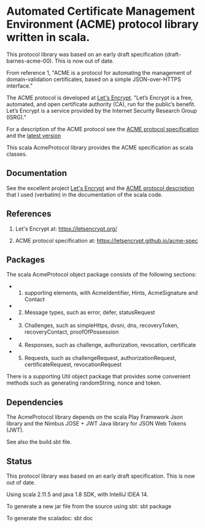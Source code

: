 # Automated Certificate Management Environment (ACME) protocol library written in scala.

This protocol library was based on an early draft specification (draft-barnes-acme-00). This is now out of date.

From reference 1, "ACME is a protocol for automating the management of domain-validation certificates,
based on a simple JSON-over-HTTPS interface."

The ACME protocol is developed at [Let's Encrypt](https://letsencrypt.org/). "Let’s Encrypt is a free, automated, and open certificate authority (CA), run for the public’s benefit.
Let’s Encrypt is a service provided by the Internet Security Research Group (ISRG)."

For a description of the ACME protocol see the [ACME protocol specification](https://github.com/letsencrypt/acme-spec) and
the [latest version](https://letsencrypt.github.io/acme-spec/)

This scala AcmeProtocol library provides the ACME specification as scala classes.

## Documentation

See the excellent project [Let's Encrypt](https://letsencrypt.org/) and the [ACME protocol description](https://letsencrypt.github.io/acme-spec/)
that I used (verbatim) in the documentation of the scala code.

## References

1) Let's Encrypt at: https://letsencrypt.org/

2) ACME protocol specification at: https://letsencrypt.github.io/acme-spec

## Packages

The scala AcmeProtocol object package consists of the following sections:
- 1) supporting elements, with AcmeIdentifier, Hints, AcmeSignature and Contact
- 2) Message types, such as error, defer, statusRequest
- 3) Challenges, such as simpleHttps, dvsni, dns, recoveryToken, recoveryContact, proofOfPossession
- 4) Responses, such as challenge, authorization, revocation, certificate
- 5) Requests, such as challengeRequest, authorizationRequest, certificateRequest, revocationRequest

There is a supporting Util object package that provides some convenient methods such as generating
randomString, nonce and token.

## Dependencies

The AcmeProtocol library depends on the scala Play Framework Json library and the Nimbus JOSE + JWT Java library for JSON Web Tokens (JWT).

See also the build.sbt file.

## Status

This protocol library was based on an early draft specification. This is now out of date.

Using scala 2.11.5 and java 1.8 SDK, with IntelliJ IDEA 14.

To generate a new jar file from the source using sbt: sbt package

To generate the scaladoc: sbt doc

